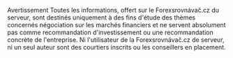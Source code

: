 <span class="badge">Avertissement</span> Toutes les informations, offert sur le Forexsrovnávač.cz du serveur, sont destinés uniquement à des fins d'étude des thèmes concernés négociation sur les marchés financiers et ne servent absolument pas comme recommandation d'investissement ou une recommandation concrète de l'entreprise. Ni l'utilisateur de la Forexsrovnávač.cz de serveur, ni un seul auteur sont des courtiers inscrits ou les conseillers en placement.